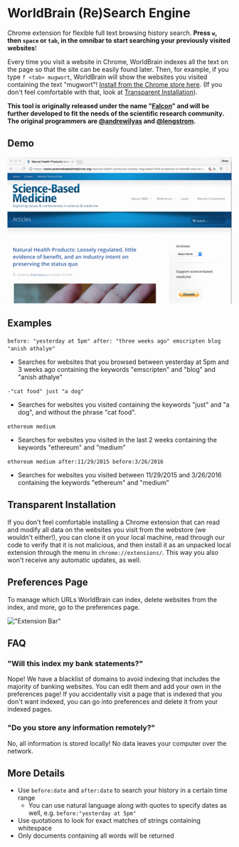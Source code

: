 # WorldBrain (Re)Search Engine

Chrome extension for flexible full text browsing history search. **Press `w`, then `space` or `tab`, in the omnibar to start searching your previously visited websites**! 

Every time you visit a website in Chrome, WorldBrain indexes all the text on the page so that the site can be easily found later. Then, for example, if you type `f <tab> mugwort`, WorldBrain will show the websites you visited containing the text "mugwort"! [Install from the Chrome store here](https://chrome.google.com/webstore/detail/worldbrain-the-research-e/abkfbakhjpmblaafnpgjppbmioombali/related). (If you don't feel comfortable with that, look at [Transparent Installation](#transparent-installation)). 


**This tool is originally released under the name "[Falcon](https://github.com/lengstrom/falcon)" and will be further developed to fit the needs of the scientific research community.  The original programmers are [@andrewilyas](https://github.com/andrewilyas) and [@lengstrom](https://github.com/lengstrom).**
## Demo
<img src="demo.gif" alt="Example Usage" width="880px"/>

## Examples

`before: "yesterday at 5pm" after: "three weeks ago" emscripten blog "anish athalye"` 
- Searches for websites that you browsed between yesterday at 5pm and 3 weeks ago containing the keywords "emscripten" and "blog" and "anish athalye"

`-"cat food" just "a dog"`
- Searches for websites you visited containing the keywords "just" and "a dog", and without the phrase "cat food".

`ethereum medium` 
- Searches for websites you visited in the last 2 weeks containing the keywords "ethereum" and "medium"

`ethereum medium after:11/29/2015 before:3/26/2016` 
- Searches for websites you visited between 11/29/2015 and 3/26/2016 containing the keywords "ethereum" and "medium"

## Transparent Installation
If you don't feel comfortable installing a Chrome extension that can read and modify all data on the websites you visit from the webstore (we wouldn't either!), you can clone it on your local machine, read through our code to verify that it is not malicious, and then install it as an unpacked local extension through the menu in `chrome://extensions/`. This way you also won't receive any automatic updates, as well. 

## Preferences Page
To manage which URLs WorldBrain can index, delete websites from the index, and more, go to the preferences page.

!["Extension Bar"](https://cloud.githubusercontent.com/assets/7870039/19575579/98d64ea4-970f-11e6-958b-8bdc9fd87baf.png "Extension Bar")

## FAQ
### "Will this index my bank statements?"
Nope! We have a blacklist of domains to avoid indexing that includes the majority of banking websites. You can edit them and add your own in the preferences page! If you accidentally visit a page that is indexed that you don't want indexed, you can go into preferences and delete it from your indexed pages. 

### "Do you store any information remotely?"
No, all information is stored locally! No data leaves your computer over the network.

## More Details
- Use `before:date` and `after:date` to search your history in a certain time range
  - You can use natural language along with quotes to specify dates as well, e.g. `before:"yesterday at 5pm"`
- Use quotations to look for exact matches of strings containing whitespace
- Only documents containing all words will be returned

